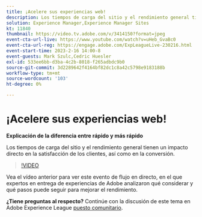 ```yaml
---
title: ¡Acelere sus experiencias web!
description: Los tiempos de carga del sitio y el rendimiento general tienen un impacto directo en la satisfacción de los clientes, así como en la conversión.
solution: Experience Manager,Experience Manager Sites
kt: 11840
thumbnail: https://video.tv.adobe.com/v/3414150?format=jpeg
event-cta-url-live: https://www.youtube.com/watch?v=uHeb_GvaBc0
event-cta-url-reg: https://engage.adobe.com/ExpLeagueLive-230216.html
event-start-time: 2023-2-16 14:00-8
event-guests: Mark Szulc,Cedric Huesler
exl-id: 533ee6bb-d3ba-4c2b-8018-f265adbdc9b0
source-git-commit: 3d2289642f4164bf82dc1c8a42c5798e9183188b
workflow-type: tm+mt
source-wordcount: '103'
ht-degree: 0%

---
```


# ¡Acelere sus experiencias web!

**Explicación de la diferencia entre rápido y más rápido**

Los tiempos de carga del sitio y el rendimiento general tienen un impacto directo en la satisfacción de los clientes, así como en la conversión.

>[!VIDEO](https://video.tv.adobe.com/v/3414150/?quality=12&learn=on)

Vea el vídeo anterior para ver este evento de flujo en directo, en el que expertos en entrega de experiencias de Adobe analizaron qué considerar y qué pasos puede seguir para mejorar el rendimiento.

**¿Tiene preguntas al respecto?** Continúe con la discusión de este tema en Adobe Experience League [puesto comunitario](https://experienceleaguecommunities.adobe.com/t5/adobe-experience-manager/experience-league-live-post-session-discussion-speeding-up-your/m-p/575513#M36836).
